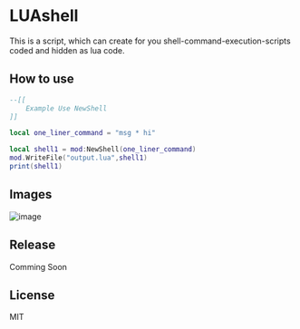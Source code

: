 # LUAshell
This is a script, which can create for you shell-command-execution-scripts coded and hidden as lua code.

## How to use

```lua
--[[
    Example Use NewShell
]]

local one_liner_command = "msg * hi"

local shell1 = mod:NewShell(one_liner_command)
mod.WriteFile("output.lua",shell1)
print(shell1)


```

## Images
![image](https://user-images.githubusercontent.com/72315013/204155178-33f102c4-783d-4442-99a9-14b77806bee3.png)

## Release
Comming Soon

## License
MIT
